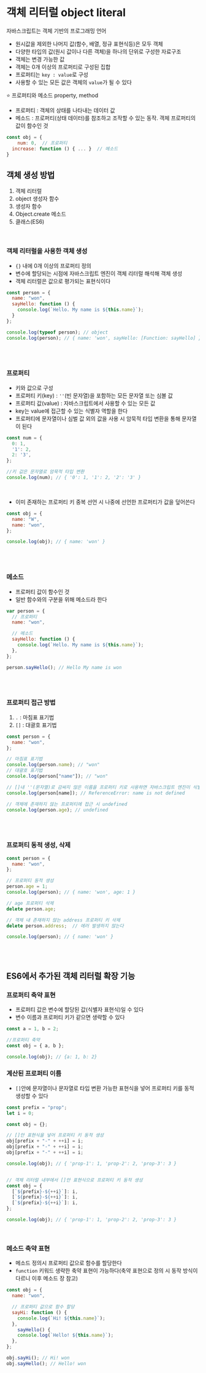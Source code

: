 # 객체 리터럴 object literal

자바스크립트는 객체 기반의 프로그래밍 언어 
- 원시값을 제외한 나머지 값(함수, 배열, 정규 표현식등)은 모두 객체
- 다양한 타입의 값(원시 값이나 다른 객체)을 하나의 단위로 구성한 자료구조
- 객체는 변경 가능한 값
- 객체는 0개 이상의 프로퍼티로 구성된 집합
- 프로퍼티는 `key : value`로 구성
- 사용할 수 있는 모든 값은 객체의 `value`가 될 수 있다

⭐ 프로퍼티와 메소드 property, method

- 프로퍼티 : 객체의 상태를 나타내는 데이터 값
- 메소드 : 프로퍼티(상태 데이터)를 참조하고 조작할 수 있는 동작. 객체 프로퍼티의 값이 함수인 것

```js
const obj = {
	num: 0,  // 프로퍼티
  increase: function () { ... }  // 메소드
}
```

## 객체 생성 방법

1. 객체 리터럴
2. object 생성자 함수
3. 생성자 함수
4. Object.create 메소드
5. 클래스(ES6)

<br>

### 객체 리터럴을 사용한 객체 생성

- `{}` 내에 0개 이상의 프로퍼티 정의
- 변수에 할당되는 시점에 자바스크립트 엔진이 객체 리터럴 해석해 객체 생성
- 객체 리터럴은 값으로 평가되는 표현식이다

```js
const person = {
  name: "won",
  sayHello: function () {
    console.log(`Hello. My name is ${this.name}`);
  }
};

console.log(typeof person); // object
console.log(person); // { name: 'won', sayHello: [Function: sayHello] }
```

<br>
<br>

### 프로퍼티

- 키와 값으로 구성
- 프로퍼티 키(key) : `''`(빈 문자열)을 포함하는 모든 문자열 또는 심볼 값
- 프로퍼티 값(value) : 자바스크립트에서 사용할 수 있는 모든 값
- key는 value에 접근할 수 있는 식별자 역할을 한다
- 프로퍼티에 문자열이나 심벌 값 외의 값을 사용 시 암묵적 타입 변환을 통해 문자열이 된다

```js
const num = {
  0: 1,
  '1': 2,
  2: '3',
};

//키 값은 문자열로 암묵적 타입 변환
console.log(num); // { '0': 1, '1': 2, '2': '3' } 
```

<br>

- 이미 존재하는 프로퍼티 키 중복 선언 시 나중에 선언한 프로퍼티가 값을 덮어쓴다

```js
const obj = {
  name: "W",
  name: "won",
};

console.log(obj); // { name: 'won' }
```

<br>
<br>

### 메소드

- 프로퍼티 값이 함수인 것
- 일반 함수와의 구분을 위해 메소드라 한다

```js
var person = {
  // 프로퍼티
  name: "won",

  // 메소드
  sayHello: function () {
    console.log(`Hello. My name is ${this.name}`);
  },
};

person.sayHello(); // Hello My name is won
```

<br>
<br>

### 프로퍼티 접근 방법

1. `.` : 마침표 표기법
2. `[]` : 대괄호 표기법

```js
const person = {
  name: "won",
};

// 마침표 표기법
console.log(person.name); // "won" 
// 대괄호 표기법
console.log(person["name"]); // "won" 

// []내 ''(문자열)로 감싸지 않은 이름을 프로퍼티 키로 사용하면 자바스크립트 엔진이 식별자로 해석
console.log(person[name]); // ReferenceError: name is not defined

// 객체에 존재하지 않는 프로퍼티에 접근 시 undefined
console.log(person.age); // undefined
```

<br>
<br>

### 프로퍼티 동적 생성, 삭제

```js
const person = {
  name: "won",
};

// 프로퍼티 동적 생성
person.age = 1; 
console.log(person); // { name: 'won', age: 1 }

// age 프로퍼티 삭제
delete person.age; 

// 객체 내 존재하지 않는 address 프로퍼티 키 삭제
delete person.address;  // 에러 발생하지 않는다

console.log(person); // { name: 'won' }
```

<br>
<br>

## ES6에서 추가된 객체 리터럴 확장 기능

### 프로퍼티 축약 표현

- 프로퍼티 값은 변수에 할당된 값(식별자 표현식)일 수 있다
- 변수 이름과 프로퍼티 키가 같으면 생략할 수 있다

```js
const a = 1, b = 2;

//프로퍼티 축약
const obj = { a, b }; 

console.log(obj); // {a: 1, b: 2}
```

### 계산된 프로퍼티 이름

- `[]`안에 문자열이나 문자열로 타입 변환 가능한 표현식을 넣어 프로퍼티 키를 동적 생성할 수 있다

```js
const prefix = "prop";
let i = 0;

const obj = {};

// []안 표현식을 넣어 프로퍼티 키 동적 생성
obj[prefix + "-" + ++i] = i;
obj[prefix + "-" + ++i] = i;
obj[prefix + "-" + ++i] = i;

console.log(obj); // { 'prop-1': 1, 'prop-2': 2, 'prop-3': 3 }


// 객체 리터럴 내부에서 []안 표현식으로 프로퍼티 키 동적 생성
const obj = {
  [`${prefix}-${++i}`]: i,
  [`${prefix}-${++i}`]: i,
  [`${prefix}-${++i}`]: i,
};

console.log(obj); // { 'prop-1': 1, 'prop-2': 2, 'prop-3': 3 }
```

<br>

### 메소드 축약 표현

- 메소드 정의시 프로퍼티 값으로 함수를 할당한다
- `function` 키워드 생략한 축약 표현이 가능하다(축약 표현으로 정의 시 동작 방식이 다르니 이후 메소드 장 참고)


```js
const obj = {
  name: "won",

  // 프로퍼티 값으로 함수 할당
  sayHi: function () {
    console.log(`Hi! ${this.name}`);
  },
    sayHello() {
    console.log(`Hello! ${this.name}`);
  },
};

obj.sayHi(); // Hi! won
obj.sayHello(); // Hello! won
```
